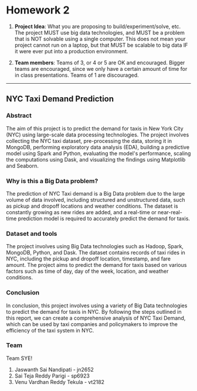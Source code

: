 # Homework 2

1. **Project Idea**: What you are proposing to build/experiment/solve, etc. The project MUST use big data technologies, and MUST be a problem that is NOT solvable using a single computer. This does not mean your project cannot run on a laptop, but that MUST be scalable to big data IF it were ever put into a production environment.

2. **Team members**: Teams of 3, or 4 or 5 are OK and encouraged. Bigger teams are encouraged, since we only have a certain amount of time for in class presentations. Teams of 1 are discouraged.

---

## NYC Taxi Demand Prediction

### Abstract
The aim of this project is to predict the demand for taxis in New York City (NYC) using large-scale data processing technologies. The project involves collecting the NYC taxi dataset, pre-processing the data, storing it in MongoDB, performing exploratory data analysis (EDA), building a predictive model using Spark and Python, evaluating the model's performance, scaling the computations using Dask, and visualizing the findings using Matplotlib and Seaborn.

### Why is this a Big Data problem?
The prediction of NYC Taxi demand is a Big Data problem due to the large volume of data involved, including structured and unstructured data, such as pickup and dropoff locations and weather conditions. The dataset is constantly growing as new rides are added, and a real-time or near-real-time prediction model is required to accurately predict the demand for taxis.

### Dataset and tools
The project involves using Big Data technologies such as Hadoop, Spark, MongoDB, Python, and Dask. The dataset contains records of taxi rides in NYC, including the pickup and dropoff location, timestamp, and fare amount. The project aims to predict the demand for taxis based on various factors such as time of day, day of the week, location, and weather conditions.

### Conclusion
In conclusion, this project involves using a variety of Big Data technologies to predict the demand for taxis in NYC. By following the steps outlined in this report, we can create a comprehensive analysis of NYC Taxi Demand, which can be used by taxi companies and policymakers to improve the efficiency of the taxi system in NYC.

### Team

Team SYE!
1. Jaswanth Sai Nandipati - jn2652
2. Sai Teja Reddy Parigi - sp6923
3. Venu Vardhan Reddy Tekula - vt2182
